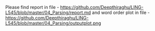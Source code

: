 Please find report in file - https://github.com/Deepthiraghu/LING-L545/blob/master/04_Parsing/report.md and word order plot in file - https://github.com/Deepthiraghu/LING-L545/blob/master/04_Parsing/outputplot.png
